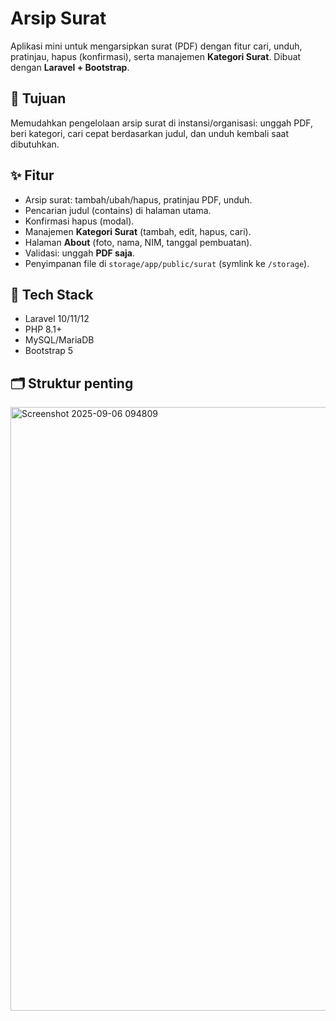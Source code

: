 # Arsip Surat

Aplikasi mini untuk mengarsipkan surat (PDF) dengan fitur cari, unduh, pratinjau, hapus (konfirmasi), serta manajemen **Kategori Surat**. Dibuat dengan **Laravel + Bootstrap**.

## 🎯 Tujuan
Memudahkan pengelolaan arsip surat di instansi/organisasi: unggah PDF, beri kategori, cari cepat berdasarkan judul, dan unduh kembali saat dibutuhkan.

## ✨ Fitur
- Arsip surat: tambah/ubah/hapus, pratinjau PDF, unduh.
- Pencarian judul (contains) di halaman utama.
- Konfirmasi hapus (modal).
- Manajemen **Kategori Surat** (tambah, edit, hapus, cari).
- Halaman **About** (foto, nama, NIM, tanggal pembuatan).
- Validasi: unggah **PDF saja**.
- Penyimpanan file di `storage/app/public/surat` (symlink ke `/storage`).

## 🧱 Tech Stack
- Laravel 10/11/12 
- PHP 8.1+
- MySQL/MariaDB
- Bootstrap 5

## 🗂️ Struktur penting
<img width="1919" height="966" alt="Screenshot 2025-09-06 094809" src="https://github.com/user-attachments/assets/990c8640-70f0-4726-b3d0-996323066cc6" />
